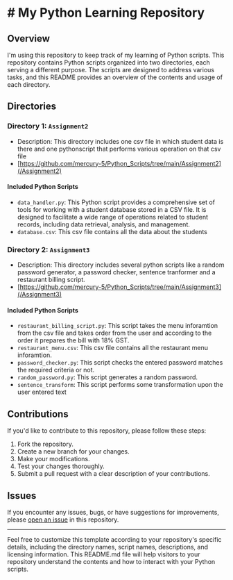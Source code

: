# # My Python Learning Repository

## Overview

I'm using this repository to keep track of my learning of Python scripts. This repository contains Python scripts organized into two directories, each serving a different purpose. The scripts are designed to address various tasks, and this README provides an overview of the contents and usage of each directory.

## Directories

### Directory 1: `Assignment2`

- Description: This directory includes one csv file in which student data is there and one pythonscript that performs various operation on that csv file
- [https://github.com/mercury-5/Python_Scripts/tree/main/Assignment2](/Assignment2)

#### Included Python Scripts

- `data_handler.py`: This Python script provides a comprehensive set of tools for working with a student database stored in a CSV file. It is designed to facilitate a wide range of operations related to student records, including data retrieval, analysis, and management.
- `database.csv`: This csv file contains all the data about the students

### Directory 2: `Assignment3`

- Description: This directory includes several python scripts like a random password generator, a password checker, sentence tranformer and a restaurant billing script.
- [https://github.com/mercury-5/Python_Scripts/tree/main/Assignment3](/Assignment3)

#### Included Python Scripts

- `restaurant_billing_script.py`: This script takes the menu inforamtion from the csv file and takes order from the user and according to the order it prepares the bill with 18% GST.
- `restaurant_menu.csv`: This csv file contains all the restaurant menu inforamtion.
- `password_checker.py`: This script checks the entered password matches the required criteria or not.
- `random_password.py`: This script generates a random password.
- `sentence_transform`: This script performs some transformation upon the user entered text

## Contributions

If you'd like to contribute to this repository, please follow these steps:

1. Fork the repository.
2. Create a new branch for your changes.
3. Make your modifications.
4. Test your changes thoroughly.
5. Submit a pull request with a clear description of your contributions.

## Issues

If you encounter any issues, bugs, or have suggestions for improvements, please [open an issue](/issues) in this repository.

---

Feel free to customize this template according to your repository's specific details, including the directory names, script names, descriptions, and licensing information. This README.md file will help visitors to your repository understand the contents and how to interact with your Python scripts.
